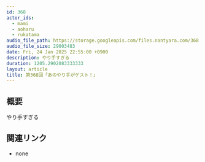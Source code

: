 ```yaml
---
id: 368
actor_ids:
  - mami
  - aoharu
  - rukatama
audio_file_path: https://storage.googleapis.com/files.nantyara.com/368.mp3
audio_file_size: 29003483
date: Fri, 24 Jan 2025 22:55:00 +0900
description: やり手すぎる
duration: 1205.2902083333333
layout: article
title: 第368回「あのやり手がゲスト！」
---
```

## 概要

やり手すぎる

## 関連リンク

* none
